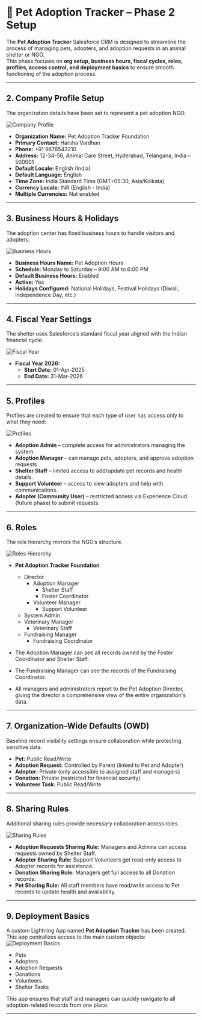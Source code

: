 # 🐾 Pet Adoption Tracker – Phase 2 Setup  

The **Pet Adoption Tracker** Salesforce CRM is designed to streamline the process of managing pets, adopters, and adoption requests in an animal shelter or NGO.  
This phase focuses on **org setup, business hours, fiscal cycles, roles, profiles, access control, and deployment basics** to ensure smooth functioning of the adoption process.  

---

## 2. Company Profile Setup  

The organization details have been set to represent a pet adoption NGO.  

![Company Profile](images/company-information.png)  

- **Organization Name:** Pet Adoption Tracker Foundation  
- **Primary Contact:** Harsha Vardhan  
- **Phone:** +91 9876543210  
- **Address:** 12-34-56, Animal Care Street, Hyderabad, Telangana, India – 500001  
- **Default Locale:** English (India)  
- **Default Language:** English  
- **Time Zone:** India Standard Time (GMT+05:30, Asia/Kolkata)  
- **Currency Locale:** INR (English - India)  
- **Multiple Currencies:** Not enabled  

---

## 3. Business Hours & Holidays  

The adoption center has fixed business hours to handle visitors and adopters.  

![Business Hours](images/business-hours.png)  

- **Business Hours Name:** Pet Adoption Hours  
- **Schedule:** Monday to Saturday – 9:00 AM to 6:00 PM  
- **Default Business Hours:** Enabled  
- **Active:** Yes  
- **Holidays Configured:** National Holidays, Festival Holidays (Diwali, Independence Day, etc.)  

---

## 4. Fiscal Year Settings  

The shelter uses Salesforce’s standard fiscal year aligned with the Indian financial cycle.  

![Fiscal Year](images/fiscal-year.png)  

- **Fiscal Year 2026:**  
  - **Start Date:** 01-Apr-2025  
  - **End Date:** 31-Mar-2026  

---

## 5. Profiles  

Profiles are created to ensure that each type of user has access only to what they need:  

![Profiles](images/profiles.png)  

- **Adoption Admin** – complete access for administrators managing the system.  
- **Adoption Manager** – can manage pets, adopters, and approve adoption requests.  
- **Shelter Staff** – limited access to add/update pet records and health details.  
- **Support Volunteer** – access to view adopters and help with communications.  
- **Adopter (Community User)** – restricted access via Experience Cloud (future phase) to submit requests.  

---

## 6. Roles  

The role hierarchy mirrors the NGO’s structure.  

![Roles Hierarchy](images/roles.png)  

- **Pet Adoption Tracker Foundation**  
  - Director  
    - Adoption Manager  
      - Shelter Staff
      - Foster Coordinator  
    - Volunteer Manager  
      - Support Volunteer  
  - System Admin
  -  Veterinary Manager
     -  Veterinary Staff  
  - Fundraising Manager
     -  Fundraising Coordinator  

- The Adoption Manager can see all records owned by the Foster Coordinator and Shelter Staff.

- The Fundraising Manager can see the records of the Fundraising Coordinator.

- All managers and administrators report to the Pet Adoption Director, giving the director a comprehensive view of the entire organization's data.

---

## 7. Organization-Wide Defaults (OWD)  

Baseline record visibility settings ensure collaboration while protecting sensitive data.  

- **Pet:** Public Read/Write  
- **Adoption Request:** Controlled by Parent (linked to Pet and Adopter)  
- **Adopter:** Private (only accessible to assigned staff and managers)  
- **Donation:** Private (restricted for financial security)  
- **Volunteer Task:** Public Read/Write  

---

## 8. Sharing Rules  

Additional sharing rules provide necessary collaboration across roles.  

![Sharing Rules](images/sharing.png)  

- **Adoption Requests Sharing Rule:** Managers and Admins can access requests owned by Shelter Staff.  
- **Adopter Sharing Rule:** Support Volunteers get read-only access to Adopter records for assistance.  
- **Donation Sharing Rule:** Managers get full access to all Donation records.  
- **Pet Sharing Rule:** All staff members have read/write access to Pet records to update health and availability.  

---

## 9. Deployment Basics  

A custom Lightning App named **Pet Adoption Tracker** has been created. This app centralizes access to the main custom objects:  
![Deployment Basics](images/app.png)  
- Pets  
- Adopters  
- Adoption Requests  
- Donations  
- Volunteers  
- Shelter Tasks  

This app ensures that staff and managers can quickly navigate to all adoption-related records from one place.  

---

